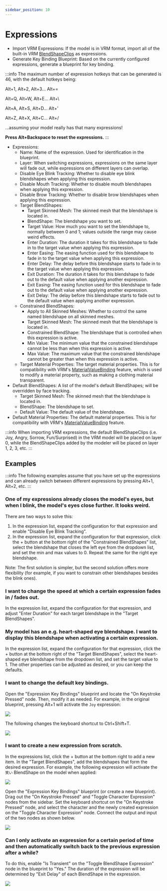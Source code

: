 ```yaml
---
sidebar_position: 10
---
```



# Expressions

* Import VRM Expressions: If the model is in VRM format, import all of the built-in VRM [BlendShapeClips](https://vrm.dev/en/univrm/blendshape/univrm\_blendshape.html) as expressions.
* Generate Key Binding Blueprint: Based on the currently configured expressions, generate a blueprint for key binding.

:::info
The maximum number of expression hotkeys that can be generated is 46, with the default hotkeys being:

Alt+1, Alt+2, Alt+3... Alt+=

Alt+Q, Alt+W, Alt+E... Alt+\\

Alt+A, Alt+S, Alt+D... Alt+'

Alt+Z, Alt+X, Alt+C... Alt+/

...assuming your model really has that many expressions!

**Press Alt+Backspace to reset the expressions.**
:::

* Expressions:
  * Name: Name of the expression. Used for identification in the blueprint.
  * Layer: When switching expressions, expressions on the same layer will fade out, while expressions on different layers can overlap.
  * Disable Eye Blink Tracking: Whether to disable eye blink blendshapes when applying this expression.
  * Disable Mouth Tracking: Whether to disable mouth blendshapes when applying this expression.
  * Disable Brow Tracking: Whether to disable brow blendshapes when applying this expression.
  * Target BlendShapes:
    * Target Skinned Mesh: The skinned mesh that the blendshape is located in.
    * BlendShape: The blendshape you want to set.
    * Target Value: How much you want to set the blendshape to, normally between 0 and 1; values outside the range may cause weird effects.
    * Enter Duration: The duration it takes for this blendshape to fade in to the target value when applying this expression.
    * Enter Easing: The easing function used for this blendshape to fade in to the target value when applying this expression.
    * Enter Delay: The delay before this blendshape starts to fade in to the target value when applying this expression.
    * Exit Duration: The duration it takes for this blendshape to fade out to the default value when applying another expression.
    * Exit Easing: The easing function used for this blendshape to fade out to the default value when applying another expression.
    * Exit Delay: The delay before this blendshape starts to fade out to the default value when applying another expression.
  * Constrained BlendShapes:
    * Apply to All Skinned Meshes: Whether to control the same named blendshape on all skinned meshes.
    * Target Skinned Mesh: The skinned mesh that the blendshape is located in.
    * Constrained BlendShape: The blendshape that is controlled when this expression is active.
    * Min Value: The minimum value that the constrained blendshape cannot be less than when this expression is active.
    * Max Value: The maximum value that the constrained blendshape cannot be greater than when this expression is active.
  * Target Material Properties: The target material properties. This is for compatibility with VRM's [MaterialValueBinding](https://vrm.dev/en/univrm/blendshape/univrm\_blendshape.html#id3) feature, which is used to modify a material property, such as making a clothing material transparent.
* Default BlendShapes: A list of the model's default BlendShapes; will be overridden by face tracking.
  * Target Skinned Mesh: The skinned mesh that the blendshape is located in.
  * BlendShape: The blendshape to set.
  * Default Value: The default value of the blendshape.
* Default Material Properties: The default material properties. This is for compatibility with VRM's [MaterialValueBinding](https://vrm.dev/en/univrm/blendshape/univrm\_blendshape.html#id3) feature.

:::info
When importing VRM expressions, the default BlendShapeClips (i.e. Joy, Angry, Sorrow, Fun/Surprised) in the VRM model will be placed on layer 0, while the BlendShapeClips added by the modeler will be placed on layer 1, 2, 3, etc.
:::

## Examples

:::info
The following examples assume that you have set up the expressions and can already switch between different expressions by pressing Alt+1, Alt+2, etc.
:::

### One of my expressions already closes the model's eyes, but when I blink, the model's eyes close further. It looks weird.

There are two ways to solve this:

1. In the expression list, expand the configuration for that expression and enable "Disable Eye Blink Tracking".
2. In the expression list, expand the configuration for that expression, click the + button at the bottom right of the "Constrained BlendShapes" list, select the blendshape that closes the left eye from the dropdown list, and set the min and max values to 0. Repeat the same for the right eye blendshape.

Note: The first solution is simpler, but the second solution offers more flexibility (for example, if you want to constrain other blendshapes besides the blink ones).

### I want to change the speed at which a certain expression fades in / fades out.

In the expression list, expand the configuration for that expression, and adjust "Enter Duration" for each target blendshape in the "Target BlendShapes".

### My model has an e.g. heart-shaped eye blendshape. I want to display this blendshape when activating a certain expression.

In the expression list, expand the configuration for that expression, click the + button at the bottom right of the "Target BlendShapes", select the heart-shaped eye blendshape from the dropdown list, and set the target value to 1. The other properties can be adjusted as desired, or you can keep the defaults.

### I want to change the default key bindings.

Open the "Expression Key Bindings" blueprint and locate the "On Keystroke Pressed" node. Then, modify it as needed. For example, in the original blueprint, pressing Alt+1 will activate the `Joy` expression:

![](/doc-img/en-expression-1.webp)

The following changes the keyboard shortcut to Ctrl+Shift+T.

![](/doc-img/en-expression-2.webp)

### I want to create a new expression from scratch.

In the expressions list, click the + button at the bottom right to add a new item. In the "Target BlendShapes", add the blendshapes that form the desired expression. For example, the following expression will activate the `笑い` BlendShape on the model when applied:

![](/doc-img/en-expression-3.webp)

Open the "Expression Key Bindings" blueprint (or create a new blueprint). Drag out the "On Keystroke Pressed" and "Toggle Character Expression" nodes from the sidebar. Set the keyboard shortcut on the "On Keystroke Pressed" node, and select the character and the newly created expression on the "Toggle Character Expression" node. Connect the output and input of the two nodes as shown below.

![](/doc-img/en-expression-4.webp)

### Can I only activate an expression for a certain period of time and then automatically switch back to the previous expression after a while?

To do this, enable "Is Transient" on the "Toggle BlendShape Expression" node in the blueprint to "Yes." The duration of the expression will be determined by "Exit Delay" of each BlendShape in the expression.

![](/doc-img/en-expression-5.webp)
